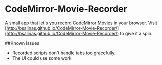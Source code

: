 CodeMirror-Movie-Recorder
=========================

A small app that let's you record [CodeMirror Movies](https://github.com/sergeche/codemirror-movie/) in your browser. Visit [http://bsalinas.github.io/CodeMirror-Movie-Recorder/](http://bsalinas.github.io/CodeMirror-Movie-Recorder/) to give it a spin.

##Known Issues
* Recorded scripts don't handle tabs too gracefully.
* The UI could use some work
